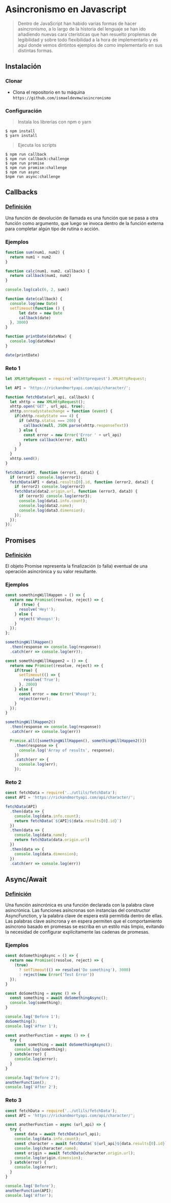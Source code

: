 # Asincronismo en Javascript

> Dentro de JavaScript han habido varias formas de hacer asincronismo, a lo largo de la historia del lenguaje se han ido añadiendo nuevas cara´cterísticas que han resuelto proplemas de legibilidad y sobre todo flexibilidad a la hora de implementarlo y es aquí donde vemos dintintos ejemplos de como implementarlo en sus distintas formas.

## Instalación

### Clonar

- Clona el repositorio en tu máquina `https://github.com/ismaeldevmw/asincronismo`

### Configuración

> Instala los librerías con npm o yarn 

```shell
$ npm install
$ yarn install
```

> Ejecuta los scripts

```shell
$ npm run callback
$ npm run callback:challenge
$ npm run promise
$ npm run promise:challenge
$ npm run async
$npm run async:challenge
```

## Callbacks

### [Definición](https://developer.mozilla.org/en-US/docs/Glossary/Callback_function)
Una función de devolución de llamada es una función que se pasa a otra función como argumento, que luego se invoca dentro de la función externa para completar algún tipo de rutina o acción.

### Ejemplos
```javascript
function sum(num1, num2) {
  return num1 + num2
}

function calc(num1, num2, callback) {
  return callback(num1, num2)
}

console.log(calc(6, 2, sum))

function date(callback) {
  console.log(new Date)
  setTimeout(function () {
      let date = new Date
      callback(date)
  }, 3000)
}

function printDate(dateNow) {
  console.log(dateNow)
}

date(printDate)
```

### Reto 1
```javascript
let XMLHttpRequest = require('xmlhttprequest').XMLHttpRequest;

let API = 'https://rickandmortyapi.com/api/character/';

function fetchData(url_api, callback) {
  let xhttp = new XMLHttpRequest();
  xhttp.open('GET', url_api, true);
  xhttp.onreadystatechange = function (event) {
    if(xhttp.readyState === 4) {
      if (xhttp.status === 200) {
        callback(null, JSON.parse(xhttp.responseText))
      } else {
        const error = new Error('Error ' + url_api)
        return callback(error, null)
      }
    }
  }
  xhttp.send();
}

fetchData(API, function (error1, data1) {
  if (error1) console.log(error1);
  fetchData(API + data1.results[0].id, function (error2, data2) {
    if (error2) console.log(error2)
    fetchData(data2.origin.url, function (error3, data3) {
      if (error3) console.log(error3);
      console.log(data1.info.count);
      console.log(data2.name);
      console.log(data3.dimension);
    });
  });
});
```

## Promises

### [Definición](https://developer.mozilla.org/en-US/docs/Web/JavaScript/Reference/Global_Objects/Promise)
El objeto Promise representa la finalización (o falla) eventual de una operación asincrónica y su valor resultante.

### Ejemplos

```javascript
const somethingWillHappen = () => {
  return new Promise((resolve, reject) => {
    if (true) {
      resolve('Hey!');
    } else {
      reject('Whoops!');
    }  
  });
};

somethingWillHappen()
  .then(response => console.log(response))
  .catch(err => console.log(err));

const somethingWillHappen2 = () => {
  return new Promise((resolve, reject) => {
    if(true) {
      setTimeout(() => {
        resolve('True');
      }, 2000)
    } else {
      const error = new Error('Whoop!');
      reject(error);
    }
  });
}

somethingWillHappen2()
  .then(response => console.log(response))
  .catch(err => console.log(err))

  Promise.all([somethingWillHappen(), somethingWillHappen2()])
    .then(response => {
      console.log('Array of results', response);      
    })
    .catch(err => {
      console.log(err);      
    });
```

### Reto 2
```javascript
const fetchData = require('../utlils/fetchData');
const API = 'https://rickandmortyapi.com/api/character/';

fetchData(API)
  .then(data => {
    console.log(data.info.count);
    return fetchData(`${API}${data.results[0].id}`)
  })
  .then(data => {
    console.log(data.name);
    return fetchData(data.origin.url)
  })
  .then(data => {
    console.log(data.dimension);    
  })
  .catch(err => console.log(err))
```

## Async/Await

### [Definición](https://developer.mozilla.org/en-US/docs/Web/JavaScript/Reference/Statements/async_function)
Una función asincrónica es una función declarada con la palabra clave asincrónica. Las funciones asíncronas son instancias del constructor AsyncFunction, y la palabra clave de espera está permitida dentro de ellas. Las palabras clave asíncrona y en espera permiten que el comportamiento asíncrono basado en promesas se escriba en un estilo más limpio, evitando la necesidad de configurar explícitamente las cadenas de promesas.

### Ejemplos
```javascript
const doSomethingAsync = () => {
  return new Promise((resolve, reject) => {
    (true)
      ? setTimeout(() => resolve('Do something'), 3000)
      : reject(new Error('Test Error'))
  });
}

const doSomething = async () => {
  const something = await doSomethingAsync();
  console.log(something);
}

console.log('Before 1');
doSomething();
console.log('After 1');

const anotherFunction = async () => {
  try {
    const something = await doSomethingAsync();
    console.log(something);
  } catch(error) {
    console.log(error);    
  }
}

console.log('Before 2');
anotherFunction();
console.log('After 2');
```

### Reto 3
```javascript
const fetchData = require('../utlils/fetchData');
const API = 'https://rickandmortyapi.com/api/character/';

const anotherFunction = async (url_api) => {
  try {
    const data = await fetchData(url_api);
    console.log(data.info.count);
    const character = await fetchData(`${url_api}${data.results[0].id}`);
    console.log(character.name);
    const origin = await fetchData(character.origin.url);
    console.log(origin.dimension);
  } catch(error) {
    console.log(error);
  }
}

console.log('Before');
anotherFunction(API);
console.log('After');
```